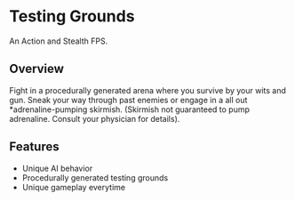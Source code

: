 # Testing Grounds
An Action and Stealth FPS.

## Overview
Fight in a procedurally generated arena where you survive by your wits and gun. Sneak your way through past enemies or engage in a all out *adrenaline-pumping skirmish. (Skirmish not guaranteed to pump adrenaline. Consult your physician for details).

## Features
 * Unique AI behavior
 * Procedurally generated testing grounds
 * Unique gameplay everytime
